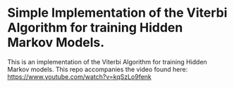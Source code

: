 # Simple Implementation of the Viterbi Algorithm for training Hidden Markov Models.
This is an implementation of the Viterbi Algorithm for training Hidden Markov models. This repo accompanies the video found here: https://www.youtube.com/watch?v=kqSzLo9fenk

